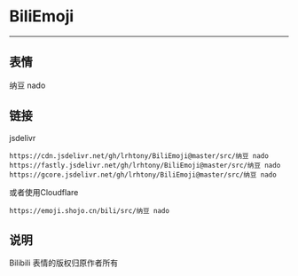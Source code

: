 # BiliEmoji
---
## 表情
纳豆 nado
## 链接
jsdelivr
```
https://cdn.jsdelivr.net/gh/lrhtony/BiliEmoji@master/src/纳豆 nado
https://fastly.jsdelivr.net/gh/lrhtony/BiliEmoji@master/src/纳豆 nado
https://gcore.jsdelivr.net/gh/lrhtony/BiliEmoji@master/src/纳豆 nado
```
或者使用Cloudflare
```
https://emoji.shojo.cn/bili/src/纳豆 nado
```
## 说明
Bilibili 表情的版权归原作者所有
